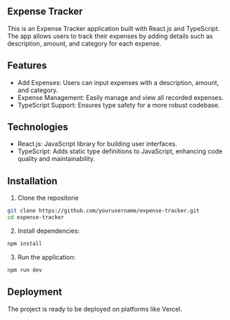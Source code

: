 ## Expense Tracker
This is an Expense Tracker application built with React.js and TypeScript. The app allows users to track their expenses by adding details such as description, amount, and category for each expense.

## Features
- Add Expenses: Users can input expenses with a description, amount, and category.
- Expense Management: Easily manage and view all recorded expenses.
- TypeScript Support: Ensures type safety for a more robust codebase.

## Technologies
- React.js: JavaScript library for building user interfaces.
- TypeScript: Adds static type definitions to JavaScript, enhancing code quality and maintainability.

## Installation
1) Clone the repositorie
```bash
git clone https://github.com/yourusername/expense-tracker.git
cd expense-tracker
```
2) Install dependencies:
```bash
npm install
```

3) Run the application:

```bash
npm run dev
```

## Deployment
The project is ready to be deployed on platforms like Vercel.
